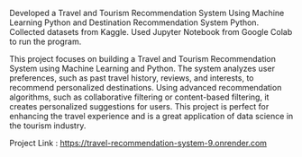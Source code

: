 Developed a Travel and Tourism Recommendation System Using Machine Learning Python and Destination
Recommendation System Python.
Collected datasets from Kaggle.
Used Jupyter Notebook from Google Colab to run the program.

This project focuses on building a Travel and Tourism Recommendation System using Machine Learning and Python.
The system analyzes user preferences, such as past travel history, reviews, and interests, to recommend personalized
destinations. Using advanced recommendation algorithms, such as collaborative filtering or content-based filtering, it
creates personalized suggestions for users. This project is perfect for enhancing the travel experience and is a great
application of data science in the tourism industry.


Project Link : https://travel-recommendation-system-9.onrender.com
